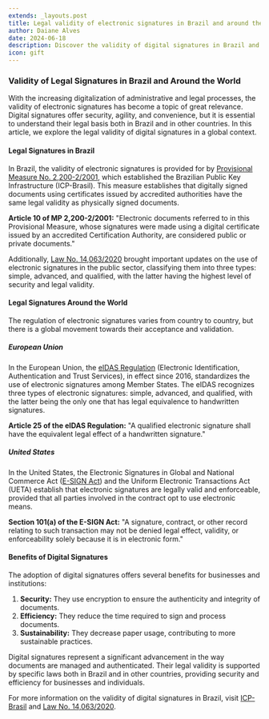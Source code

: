 ```yaml
---
extends: _layouts.post
title: Legal validity of electronic signatures in Brazil and around the world
author: Daiane Alves
date: 2024-06-18
description: Discover the validity of digital signatures in Brazil and around the world. This article explores the legal basis of electronic signatures, citing specific laws and highlighting the benefits of this technology for businesses and institutions.
icon: gift
---
```


### Validity of Legal Signatures in Brazil and Around the World

With the increasing digitalization of administrative and legal processes, the validity of electronic signatures has become a topic of great relevance. Digital signatures offer security, agility, and convenience, but it is essential to understand their legal basis both in Brazil and in other countries. In this article, we explore the legal validity of digital signatures in a global context.

#### Legal Signatures in Brazil

In Brazil, the validity of electronic signatures is provided for by [Provisional Measure No. 2,200-2/2001](https://www.planalto.gov.br/ccivil_03/MPV/Antigas_2001/2200-2.htm), which established the Brazilian Public Key Infrastructure (ICP-Brasil). This measure establishes that digitally signed documents using certificates issued by accredited authorities have the same legal validity as physically signed documents.

**Article 10 of MP 2,200-2/2001:**
"Electronic documents referred to in this Provisional Measure, whose signatures were made using a digital certificate issued by an accredited Certification Authority, are considered public or private documents."

Additionally, [Law No. 14,063/2020](https://www.planalto.gov.br/ccivil_03/_Ato2019-2022/2020/Lei/L14063.htm) brought important updates on the use of electronic signatures in the public sector, classifying them into three types: simple, advanced, and qualified, with the latter having the highest level of security and legal validity.

#### Legal Signatures Around the World

The regulation of electronic signatures varies from country to country, but there is a global movement towards their acceptance and validation.

##### European Union

In the European Union, the [eIDAS Regulation](https://s.librecode.coop/e-idas-regulation) (Electronic Identification, Authentication and Trust Services), in effect since 2016, standardizes the use of electronic signatures among Member States. The eIDAS recognizes three types of electronic signatures: simple, advanced, and qualified, with the latter being the only one that has legal equivalence to handwritten signatures.

**Article 25 of the eIDAS Regulation:**
"A qualified electronic signature shall have the equivalent legal effect of a handwritten signature."

##### United States

In the United States, the Electronic Signatures in Global and National Commerce Act ([E-SIGN Act](https://www.congress.gov/bill/106th-congress/house-bill/1714)) and the Uniform Electronic Transactions Act (UETA) establish that electronic signatures are legally valid and enforceable, provided that all parties involved in the contract opt to use electronic means.

**Section 101(a) of the E-SIGN Act:**
"A signature, contract, or other record relating to such transaction may not be denied legal effect, validity, or enforceability solely because it is in electronic form."

#### Benefits of Digital Signatures

The adoption of digital signatures offers several benefits for businesses and institutions:

1. **Security:** They use encryption to ensure the authenticity and integrity of documents.
2. **Efficiency:** They reduce the time required to sign and process documents.
3. **Sustainability:** They decrease paper usage, contributing to more sustainable practices.

Digital signatures represent a significant advancement in the way documents are managed and authenticated. Their legal validity is supported by specific laws both in Brazil and in other countries, providing security and efficiency for businesses and individuals.

For more information on the validity of digital signatures in Brazil, visit [ICP-Brasil](http://www.iti.gov.br/icp-brasil) and [Law No. 14,063/2020](https://www.planalto.gov.br/ccivil_03/_Ato2019-2022/2020/Lei/L14063.htm).
